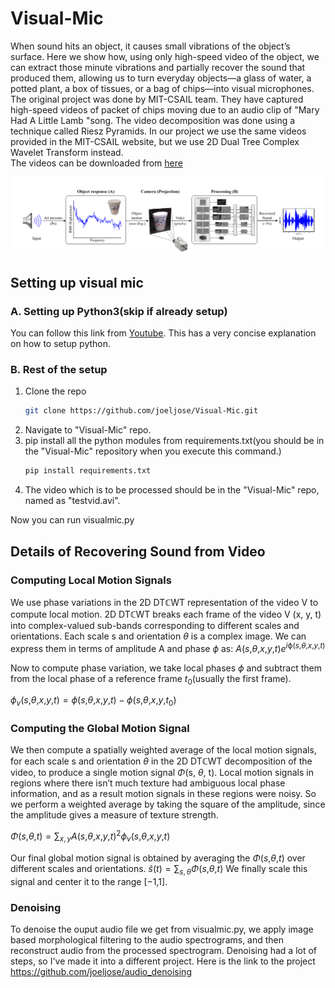 # Visual-Mic

When sound hits an object, it causes small vibrations of the object’s surface. Here we show how, using only high-speed video of the object, we can extract those minute vibrations and partially recover the sound that produced them, allowing us to turn everyday objects—a glass of water, a potted plant, a box of tissues, or a bag of chips—into visual microphones. </br>
The original project was done by MIT-CSAIL team. They have captured high-speed videos of packet of chips moving due to an audio clip of "Mary Had A Little Lamb "song. The video decomposition was done using a technique called Riesz Pyramids. In our project we use the same videos provided in the MIT-CSAIL website, but we use 2D Dual Tree Complex Wavelet Transform instead.</br>
The videos can be downloaded from [here](http://data.csail.mit.edu/vidmag/VisualMic/)

![](https://github.com/joeljose/assets/raw/master/Visual-Mic/vmic.png)

## Setting up visual mic

###  A. Setting up Python3(skip if already setup)

You can follow this link from [Youtube](https://www.youtube.com/watch?v=YYXdXT2l-Gg). This has a very concise explanation on how to setup python.

###  B. Rest of the setup

1. Clone the repo
   ```sh
   git clone https://github.com/joeljose/Visual-Mic.git
   ```
2. Navigate to "Visual-Mic" repo.
3. pip install all the python modules from requirements.txt(you should be in the "Visual-Mic" repository when you execute this command.)
   ```sh
   pip install requirements.txt
   ```
4. The video which is to be processed should be in the "Visual-Mic" repo, named as "testvid.avi". 

Now you can run visualmic.py 


## Details of Recovering Sound from Video

### Computing Local Motion Signals

We use phase variations in the 2D DTℂWT representation of the video V to
compute local motion. 2D DTℂWT breaks each frame of the video V (x, y,
t) into complex-valued sub-bands corresponding to different scales and
orientations. Each scale s and orientation *θ* is a complex image. We
can express them in terms of amplitude A and phase *ϕ* as:
*A*(*s*,*θ*,*x*,*y*,*t*)*e*<sup>*i*ϕ(*s*,*θ*,*x*,*y*,*t*)</sup>

Now to compute phase variation, we take local phases *ϕ* and subtract
them from the local phase of a reference frame *t*<sub>0</sub>(usually
the first frame).

*ϕ*<sub>*v*</sub>(*s*,*θ*,*x*,*y*,*t*) = *ϕ*(*s*,*θ*,*x*,*y*,*t*) − *ϕ*(*s*,*θ*,*x*,*y*,*t*<sub>0</sub>)

### Computing the Global Motion Signal

We then compute a spatially weighted average of the local motion
signals, for each scale s and orientation *θ* in the 2D DTℂWT
decomposition of the video, to produce a single motion signal *Φ*(s,
*θ*, t). Local motion signals in regions where there isn’t much texture
had ambiguous local phase information, and as a result motion signals in
these regions were noisy. So we perform a weighted average by taking the
square of the amplitude, since the amplitude gives a measure of texture
strength.

*Φ*(*s*,*θ*,*t*) = ∑<sub>*x*, *y*</sub>*A*(*s*,*θ*,*x*,*y*,*t*)<sup>2</sup>*ϕ*<sub>*v*</sub>(*s*,*θ*,*x*,*y*,*t*)

Our final global motion signal is obtained by averaging the
*Φ*(*s*,*θ*,*t*) over different scales and orientations.
*ŝ*(*t*) = ∑<sub>*s*, *θ*</sub>*Φ*(*s*,*θ*,*t*)
We finally scale this signal and center it to the range
\[−<!-- -->1,1\].

### Denoising
To denoise the ouput audio file we get from visualmic.py, we apply image based morphological filtering to the audio spectrograms, and then reconstruct audio from the processed spectrogram. Denoising had a lot of steps, so I've made it into a different project. Here is the link to the project https://github.com/joeljose/audio_denoising




